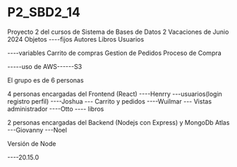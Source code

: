 # P2_SBD2_14
Proyecto 2 del cursos de Sistema de Bases de Datos 2 Vacaciones de Junio 2024
Objetos
----fijos
Autores
Libros
Usuarios


----variables
Carrito de  compras
Gestion de Pedidos
Proceso de Compra


-----uso de AWS------S3


El grupo es de 6 personas

4 personas encargadas del Frontend (React)
----Henrry ---usuarios(login registro perfil)
----Joshua --- Carrito y pedidos
----Wuilmar --- Vistas administrador
----Otto  ---- libros

2 personas encargadas del Backend (Nodejs con Express) y MongoDb Atlas
---Giovanny
---Noel



Versión de Node

----20.15.0
